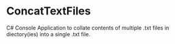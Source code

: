 # ConcatTextFiles
C# Console Application to collate contents of multiple .txt files in diectory(ies) into a single .txt file. 
